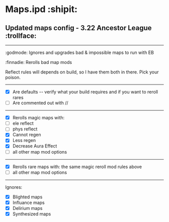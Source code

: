 # Maps.ipd :shipit:
## Updated maps config - 3.22 Ancestor League :trollface:
_____________

:godmode: Ignores and upgrades bad & impossible maps to run with EB

:finnadie: Rerolls bad map mods 

Reflect rules will depends on build, so I have them both in there. Pick your poison.
_____________
- [x] Are defaults -- verify what your build requires and if you want to reroll rares
- [ ] Are commented out with //
_____________
- [x] Rerolls magic maps with:
- [ ]  ele reflect
- [ ]  phys reflect
- [x]  Cannot regen
- [x]  Less regen
- [x]  Decrease Aura Effect
- [ ]  all other map mod options
_____________
- [x] Rerolls rare maps with: the same magic reroll mod rules above
- [ ] all other map mod options
_____________
Ignores:
- [x] Blighted maps
- [x] Influance maps
- [x] Delirium maps
- [x] Synthesized maps
